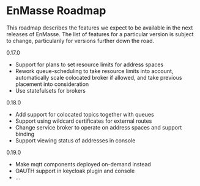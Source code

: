 # EnMasse Roadmap

This roadmap describes the features we expect to be available in the next releases of EnMasse. The list of features for a particular version is subject to change, particularily for versions further down the road.

0.17.0
* Support for plans to set resource limits for address spaces
* Rework queue-scheduling to take resource limits into account, automatically scale colocated
  broker if allowed, and take previous placement into consideration
* Use statefulsets for brokers

0.18.0
* Add support for colocated topics together with queues
* Support using wildcard certificates for external routes
* Change service broker to operate on address spaces and support binding
* Support viewing status of addresses in console

0.19.0
* Make mqtt components deployed on-demand instead
* OAUTH support in keycloak plugin and console
* ...
